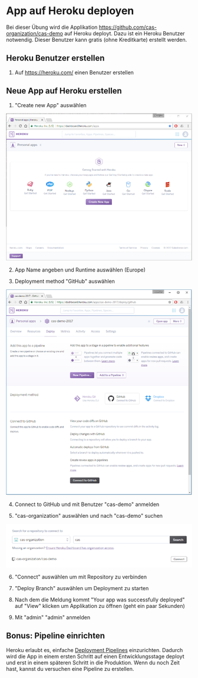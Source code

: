 # App auf Heroku deployen

Bei dieser Übung wird die Applikation https://github.com/cas-organization/cas-demo auf Heroku deployt.
Dazu ist ein Heroku Benutzer notwendig. Dieser Benutzer kann gratis (ohne Kreditkarte) erstellt werden.

## Heroku Benutzer erstellen

1. Auf https://heroku.com/ einen Benutzer erstellen

## Neue App auf Heroku erstellen

1. "Create new App" auswählen

![Heroku](images/1-heroku.png)

2. App Name angeben und Runtime auswählen (Europe)

3. Deployment method "GitHub" auswählen

![Heroku](images/2-heroku.png)

4. Connect to GitHub und mit Benutzer "cas-demo" anmelden

5. "cas-organization" auswählen und nach "cas-demo" suchen

![Heroku](images/3-heroku.png)

6. "Connect" auswählen um mit Repository zu verbinden

7. "Deploy Branch" auswählen um Deployment zu starten

8. Nach dem die Meldung kommt "Your app was successfully deployed" auf "View" klicken um Applikation zu öffnen (geht ein paar Sekunden)

9. Mit "admin" "admin" anmelden

## Bonus: Pipeline einrichten

Heroku erlaubt es, einfache [Deployment Pipelines](https://martinfowler.com/bliki/DeploymentPipeline.html) einzurichten.
Dadurch wird die App in einem ersten Schritt auf einen Entwicklungsstage deployt und erst in einem späteren Schritt in die Produktion. Wenn du noch Zeit hast, kannst du versuchen eine Pipeline zu erstellen.
